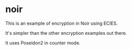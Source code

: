 # noir

This is an example of encryption in Noir using ECIES.

It's simpler than the other encryption examples out there. 

It uses Poseidon2 in counter mode. 
